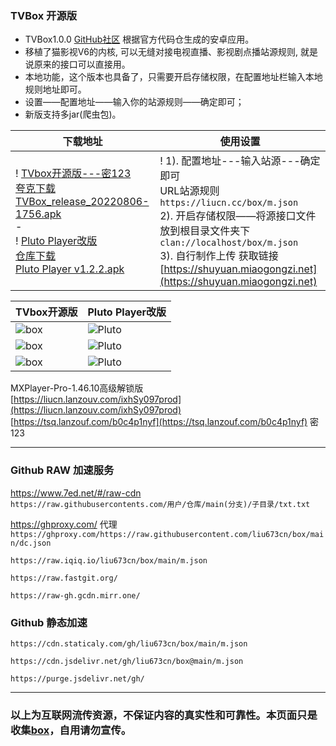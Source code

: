 ### TVBox 开源版
- TVBox1.0.0  [GitHub社区](https://github.com/CatVodTVOfficial/TVBoxOSC) 根据官方代码仓生成的安卓应用。  
- 移植了猫影视V6的内核, 可以无缝对接电视直播、影视剧点播站源规则, 就是说原来的接口可以直接用。  
- 本地功能，这个版本也具备了，只需要开启存储权限，在配置地址栏输入本地规则地址即可。  
- 设置——配置地址——输入你的站源规则——确定即可；  
- 新版支持多jar(爬虫包)。

下载地址 | 使用设置 
---------|---------
! [TVbox开源版---密123](https://tsq.lanzouf.com/b0c4nr91c#123)<br />[夸克下载](https://pan.quark.cn/s/4990bab723a1)<br />[TVBox_release_20220806-1756.apk](https://liucn.lanzouv.com/ipnRI097meoh)<br />-<br />! [Pluto Player改版](https://pan.quark.cn/s/d5d888f3e25d)<br />[仓库下载](https://github.com/pluto-player/updates) <br />[Pluto Player v1.2.2.apk](https://liucn.lanzouv.com/igzmw099854b) |! 1). 配置地址---输入站源---确定即可<br /> URL站源规则 `https://liucn.cc/box/m.json` <br /> 2). 开启存储权限——将源接口文件放到根目录文件夹下<br /> `clan://localhost/box/m.json`<br /> 3). 自行制作上传 获取链接<br /> [https://shuyuan.miaogongzi.net](https://shuyuan.miaogongzi.net)   

TVbox开源版 |Pluto Player改版
---------|---------
![box](https://liu673cn.github.io/box/sub/img/box01.jpg) | ![Pluto](https://liu673cn.github.io/box/sub/img/Pluto01.jpg)
![box](https://liu673cn.github.io/box/sub/img/box02.jpg) | ![Pluto](https://liu673cn.github.io/box/sub/img/Pluto02.jpg)
![box](https://liu673cn.github.io/box/sub/img/box03.jpg) | ![Pluto](https://liu673cn.github.io/box/sub/img/Pluto03.jpg)

MXPlayer-Pro-1.46.10高级解锁版   
[https://liucn.lanzouv.com/ixhSy097prod](https://liucn.lanzouv.com/ixhSy097prod)  
[https://tsq.lanzouf.com/b0c4p1nyf](https://tsq.lanzouf.com/b0c4p1nyf) 密 123   

------
### Github RAW 加速服务
https://www.7ed.net/#/raw-cdn  
`https://raw.githubusercontents.com/用户/仓库/main(分支)/子目录/txt.txt`

https://ghproxy.com/  代理  
`https://ghproxy.com/https://raw.githubusercontent.com/liu673cn/box/main/dc.json`

`https://raw.iqiq.io/liu673cn/box/main/m.json`

`https://raw.fastgit.org/`

`https://raw-gh.gcdn.mirr.one/`

### Github 静态加速  
`https://cdn.staticaly.com/gh/liu673cn/box/main/m.json`  

`https://cdn.jsdelivr.net/gh/liu673cn/box@main/m.json`  

`https://purge.jsdelivr.net/gh/`  

------
### 以上为互联网流传资源，不保证内容的真实性和可靠性。本页面只是收集[box](https://docs.qq.com/sheet/DWnVsZU5uSkhBSHlv?tab=BB08J2)，自用请勿宣传。

